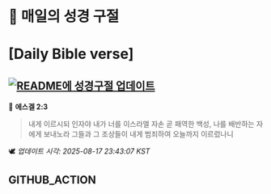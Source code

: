 # 🙏 매일의 성경 구절
# [Daily Bible verse]
## [![README에 성경구절 업데이트](https://github.com/DONGSUKA/first_test/actions/workflows/update-readme-bible.yml/badge.svg)](https://github.com/DONGSUKA/first_test/actions/workflows/update-readme-bible.yml)
<!-- START_BIBLE_VERSE -->
📖 **에스겔 2:3**
> 내게 이르시되 인자야 내가 너를 이스라엘 자손 곧 패역한 백성, 나를 배반하는 자에게 보내노라 그들과 그 조상들이 내게 범죄하여 오늘까지 이르렀나니

🕊️ _업데이트 시각: 2025-08-17 23:43:07 KST_
  <!-- END_BIBLE_VERSE -->
## GITHUB_ACTION
